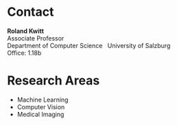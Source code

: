 # Contact

**Roland Kwitt**         
Associate Professor     
Department of Computer Science       
University of Salzburg    
Office: 1.18b

# Research Areas

- Machine Learning
- Computer Vision
- Medical Imaging
